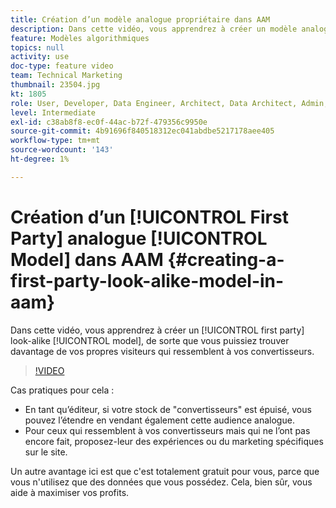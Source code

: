 ```yaml
---
title: Création d’un modèle analogue propriétaire dans AAM
description: Dans cette vidéo, vous apprendrez à créer un modèle analogue propriétaire, de sorte que vous puissiez trouver davantage de vos propres visiteurs qui ressemblent à vos convertisseurs.
feature: Modèles algorithmiques
topics: null
activity: use
doc-type: feature video
team: Technical Marketing
thumbnail: 23504.jpg
kt: 1805
role: User, Developer, Data Engineer, Architect, Data Architect, Admin, Leader
level: Intermediate
exl-id: c38ab8f8-ec0f-44ac-b72f-479356c9950e
source-git-commit: 4b91696f840518312ec041abdbe5217178aee405
workflow-type: tm+mt
source-wordcount: '143'
ht-degree: 1%

---
```


# Création d’un [!UICONTROL First Party] analogue [!UICONTROL Model] dans AAM {#creating-a-first-party-look-alike-model-in-aam}

Dans cette vidéo, vous apprendrez à créer un [!UICONTROL first party] look-alike [!UICONTROL model], de sorte que vous puissiez trouver davantage de vos propres visiteurs qui ressemblent à vos convertisseurs.

>[!VIDEO](https://video.tv.adobe.com/v/23504/?quality=12)

Cas pratiques pour cela :

* En tant qu’éditeur, si votre stock de &quot;convertisseurs&quot; est épuisé, vous pouvez l’étendre en vendant également cette audience analogue.
* Pour ceux qui ressemblent à vos convertisseurs mais qui ne l’ont pas encore fait, proposez-leur des expériences ou du marketing spécifiques sur le site.

Un autre avantage ici est que c&#39;est totalement gratuit pour vous, parce que vous n&#39;utilisez que des données que vous possédez. Cela, bien sûr, vous aide à maximiser vos profits.
